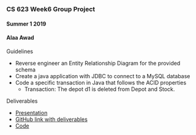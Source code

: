 ### CS 623 Week6 Group Project
#### Summer 1 2019
#### Alaa Awad


Guidelines

* Reverse engineer an Entity Relationship Diagram for the provided schema
* Create a java application with JDBC to connect to a MySQL database
* Code a specific transaction in Java that follows the ACID properties
  * Transaction: The depot d1 is deleted from Depot and Stock.


Deliverables

* [Presentation](https://docs.google.com/presentation/d/1DxRRLpaUoAtQnAOLky9Pvyqufk8mQObmfxlijz5ab0M/edit?usp=sharing)
* [GitHub link with deliverables](https://github.com/aa69940n/CS6232019)
* [Code](https://github.com/aa69940n/CS6232019/blob/master/project/src/edu/pace/GroupProject.java)
